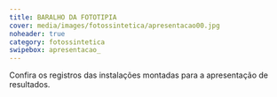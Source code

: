 ```yaml
---
title: BARALHO DA FOTOTIPIA
cover: media/images/fotossintetica/apresentacao00.jpg
noheader: true
category: fotossintetica
swipebox: apresentacao_
---
```


Confira os registros das instalações montadas para a apresentação de resultados. 

